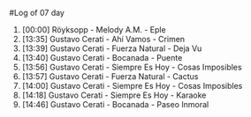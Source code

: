 #Log of 07 day

1. [00:00] Röyksopp - Melody A.M. - Eple
1. [13:35] Gustavo Cerati - Ahí Vamos - Crimen
1. [13:39] Gustavo Cerati - Fuerza Natural - Deja Vu
1. [13:40] Gustavo Cerati - Bocanada - Puente
1. [13:56] Gustavo Cerati - Siempre Es Hoy - Cosas Imposibles
1. [13:57] Gustavo Cerati - Fuerza Natural - Cactus
1. [14:00] Gustavo Cerati - Siempre Es Hoy - Cosas Imposibles
1. [14:18] Gustavo Cerati - Siempre Es Hoy - Karaoke
1. [14:46] Gustavo Cerati - Bocanada - Paseo Inmoral
